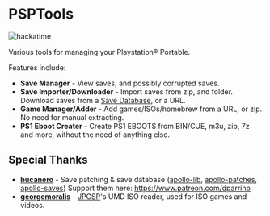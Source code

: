 # PSPTools

![hackatime](https://hackatime-badge.hackclub.com/U0923KXMGUR/PSPTools)

Various tools for managing your Playstation®  Portable.

Features include:

- **Save Manager** - View saves, and possibly corrupted saves.
- **Save Importer/Downloader** -  Import saves from zip, and folder. Download saves from a [Save Database](https://github.com/bucanero/apollo-saves), or a URL.
- **Game Manager/Adder** - Add games/ISOs/homebrew from a URL, or zip. No need for manual extracting.
- **PS1 Eboot Creater** - Create PS1 EBOOTS from BIN/CUE, m3u, zip, 7z and more, without the need of anything else.

## Special Thanks

- **[bucanero](https://github.com/bucanero)** - Save patching & save database ([apollo-lib](https://github.com/bucanero/apollo-lib), [apollo-patches](https://github.com/bucanero/apollo-patches), [apollo-saves](https://github.com/bucanero/apollo-saves)) Support them here: <https://www.patreon.com/dparrino>
- **[georgemoralis](https://github.com/georgemoralis)** - [JPCSP](https://github.com/jpcsp/jpcsp)'s UMD ISO reader, used for ISO games and videos.
